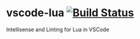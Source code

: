 # vscode-lua [![Build Status](https://travis-ci.org/trixnz/vscode-lua.svg?branch=master)](https://travis-ci.org/trixnz/vscode-lua) 
Intellisense and Linting for Lua in VSCode
